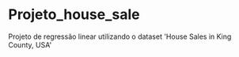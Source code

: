 # Projeto_house_sale
Projeto de regressão linear utilizando o dataset 'House Sales in King County, USA'
